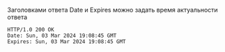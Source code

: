 Заголовками ответа Date и Expires можно задать время актуальности ответа
```http
HTTP/1.0 200 OK
Date: Sun, 03 Mar 2024 19:08:45 GMT
Expires: Sun, 03 Mar 2024 19:08:45 GMT
```
